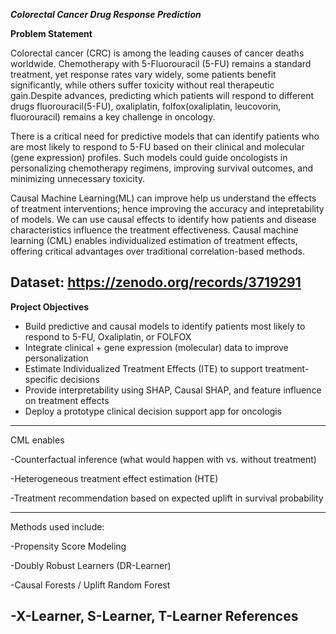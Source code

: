 _**Colorectal Cancer Drug Response Prediction**_


**Problem Statement**

Colorectal cancer (CRC) is among the leading causes of cancer deaths worldwide.
Chemotherapy with 5-Fluorouracil (5-FU) remains a standard treatment, yet response rates vary widely, some patients benefit significantly, while others suffer toxicity without real therapeutic gain.Despite advances, predicting which patients will respond to different drugs
fluorouracil(5-FU), oxaliplatin, folfox(oxaliplatin, leucovorin, fluorouracil) remains a key challenge in oncology.


There is a critical need for predictive models that can identify patients who are most likely to respond to 5-FU based on their clinical and molecular (gene expression) profiles. Such models could guide oncologists in personalizing chemotherapy regimens, improving survival outcomes, and minimizing unnecessary toxicity.

Causal Machine Learning(ML) can improve help us understand the effects of treatment interventions; hence improving the accuracy and intepretability of models. We can use causal effects to identify how patients and disease characteristics influence the treatment effectiveness. Causal machine learning (CML) enables individualized estimation of treatment effects, offering critical advantages over traditional correlation-based methods.

Dataset:  https://zenodo.org/records/3719291
---
**Project Objectives**

- Build predictive and causal models to identify patients most likely to respond to 5-FU, Oxaliplatin, or FOLFOX
- Integrate clinical + gene expression (molecular) data to improve personalization
- Estimate Individualized Treatment Effects (ITE) to support treatment-specific decisions
- Provide interpretability using SHAP, Causal SHAP, and feature influence on treatment effects
- Deploy a prototype clinical decision support app for oncologis

---
CML enables

-Counterfactual inference (what would happen with vs. without treatment)

-Heterogeneous treatment effect estimation (HTE)

-Treatment recommendation based on expected uplift in survival probability

---
Methods used include:

-Propensity Score Modeling

-Doubly Robust Learners (DR-Learner)

-Causal Forests / Uplift Random Forest

-X-Learner, S-Learner, T-Learner
**References**
-


